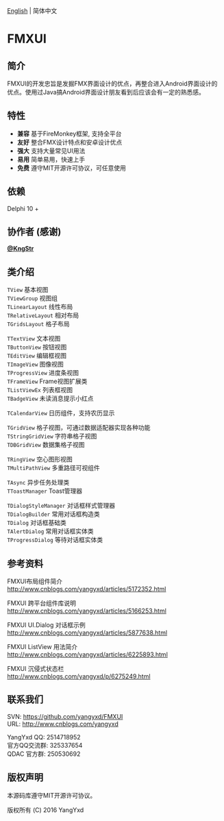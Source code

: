 [English](README.md) | 简体中文

FMXUI
==========

## 简介
  FMXUI的开发忠旨是发掘FMX界面设计的优点，再整合进入Android界面设计的优点。使用过Java搞Android界面设计朋友看到后应该会有一定的熟悉感。 
  
## 特性
  - **兼容** 基于FireMonkey框架, 支持全平台
  - **友好** 整合FMX设计特点和安卓设计优点
  - **强大** 支持大量常见UI用法
  - **易用** 简单易用，快速上手
  - **免费** 遵守MIT开源许可协议，可任意使用

## 依赖
  Delphi 10 +
  
## 协作者 (感谢)
  **[@KngStr](https://github.com/KngStr)**
  
## 类介绍

  `TView`  基本视图  
  `TViewGroup` 视图组  
  `TLinearLayout` 线性布局  
  `TRelativeLayout` 相对布局  
  `TGridsLayout` 格子布局  
    
  `TTextView` 文本视图  
  `TButtonView` 按钮视图  
  `TEditView` 编辑框视图  
  `TImageView` 图像视图  
  `TProgressView` 进度条视图  
  `TFrameView` Frame视图扩展类  
  `TListViewEx` 列表框视图  
  `TBadgeView` 未读消息提示小红点  
    
  `TCalendarView` 日历组件，支持农历显示  
    
  `TGridView` 格子视图，可通过数据适配器实现各种功能  
  `TStringGridView` 字符串格子视图  
  `TDBGridView` 数据集格子视图  
    
  `TRingView` 空心图形视图  
  `TMultiPathView` 多重路径可视组件  
    
  `TAsync` 异步任务处理类  
  `TToastManager` Toast管理器  
    
  `TDialogStyleManager` 对话框样式管理器  
  `TDialogBuilder` 常用对话框构造类  
  `TDialog` 对话框基础类  
  `TAlertDialog` 常用对话框实体类  
  `TProgressDialog` 等待对话框实体类      
  
## 参考资料

  FMXUI布局组件简介  
  http://www.cnblogs.com/yangyxd/articles/5172352.html  
    
  FMXUI 跨平台组件库说明  
  http://www.cnblogs.com/yangyxd/articles/5166253.html  
    
  FMXUI UI.Dialog 对话框示例  
  http://www.cnblogs.com/yangyxd/articles/5877638.html  
    
  FMXUI ListView 用法简介  
  http://www.cnblogs.com/yangyxd/articles/6225893.html  
    
  FMXUI 沉侵式状态栏  
  http://www.cnblogs.com/yangyxd/p/6275249.html  
  
## 联系我们
  SVN: https://github.com/yangyxd/FMXUI  
  URL: http://www.cnblogs.com/yangyxd  
    
  YangYxd QQ: 2514718952   
  官方QQ交流群: 325337654  
  QDAC 官方群: 250530692  

## 版权声明
  本源码库遵守MIT开源许可协议。
  
  版权所有 (C) 2016 YangYxd

